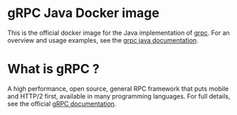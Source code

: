 # gRPC Java Docker image

This is the official docker image for the Java implementation of [grpc][].  For an
overview and usage examples, see the [grpc java documentation][].

# What is gRPC ?

A high performance, open source, general RPC framework that puts mobile and
HTTP/2 first, available in many programming languages.  For full details, see
the official [gRPC documentation][].

[grpc]:http:/grpc.io
[grpc documentation]:http://www.grpc.io/docs/
[grpc java documentation]:http://www.grpc.io/docs/tutorials/basic/java.html
